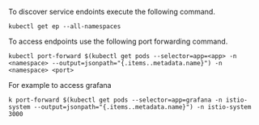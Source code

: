 To discover service endoints execute the following command.
```
kubectl get ep --all-namespaces
```

To access endpoints use the following port forwarding command.

```
kubectl port-forward $(kubectl get pods --selector=app=<app> -n <namespace> --output=jsonpath="{.items..metadata.name}") -n <namespace> <port>
```

For example to access grafana
```
k port-forward $(kubectl get pods --selector=app=grafana -n istio-system --output=jsonpath="{.items..metadata.name}") -n istio-system 3000
```
